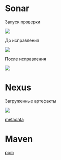 # Sonar

Запуск проверки

<image src="sonar_run.png">

До исправления

<image src="sonar_before.png">

После исправления

<image src="sonar_after.png">

# Nexus

Загруженные артефакты

<image src="nexus.png">

[metadata](./maven-metadata.xml)

# Maven

[pom](./mvn/pom.xml)